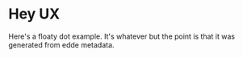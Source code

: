 # Hey UX

Here's a floaty dot example. It's whatever but the point is that it was generated from edde metadata.
